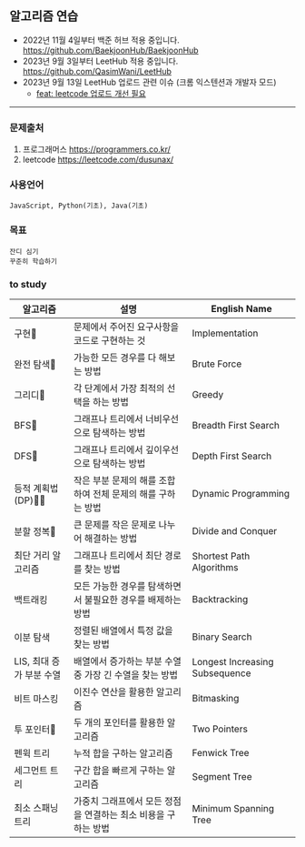 ## 알고리즘 연습

- 2022년 11월 4일부터 백준 허브 적용 중입니다.
https://github.com/BaekjoonHub/BaekjoonHub
- 2023년 9월 3일부터 LeetHub 적용 중입니다.
https://github.com/QasimWani/LeetHub
- 2023년 9월 13일 LeetHub 업로드 관련 이슈 (크롬 익스텐션과 개발자 모드)
  - [feat: leetcode 업로드 개선 필요](https://github.com/dusunax/algorithm/issues/1)

---
### 문제출처
1. 프로그래머스 https://programmers.co.kr/
2. leetcode https://leetcode.com/dusunax/

### 사용언어
```
JavaScript, Python(기초), Java(기초)
```

### 목표
```
잔디 심기
꾸준히 학습하기
```

### to study
| 알고리즘 | 설명 | English Name |
| --- | --- | --- |
| 구현🌱 | 문제에서 주어진 요구사항을 코드로 구현하는 것 | Implementation |
| 완전 탐색🌱 | 가능한 모든 경우를 다 해보는 방법 | Brute Force |
| 그리디🌱 | 각 단계에서 가장 최적의 선택을 하는 방법 | Greedy |
| BFS🌱 | 그래프나 트리에서 너비우선으로 탐색하는 방법 | Breadth First Search |
| DFS🌱 | 그래프나 트리에서 깊이우선으로 탐색하는 방법 | Depth First Search |
| 등적 계획법(DP)🌱🌱 | 작은 부분 문제의 해를 조합하여 전체 문제의 해를 구하는 방법 | Dynamic Programming |
| 분할 정복🌱 | 큰 문제를 작은 문제로 나누어 해결하는 방법 | Divide and Conquer |
| 최단 거리 알고리즘 | 그래프나 트리에서 최단 경로를 찾는 방법 | Shortest Path Algorithms |
| 백트래킹 | 모든 가능한 경우를 탐색하면서 불필요한 경우를 배제하는 방법 | Backtracking |
| 이분 탐색 | 정렬된 배열에서 특정 값을 찾는 방법 | Binary Search |
| LIS, 최대 증가 부분 수열 | 배열에서 증가하는 부분 수열 중 가장 긴 수열을 찾는 방법 | Longest Increasing Subsequence |
| 비트 마스킹 | 이진수 연산을 활용한 알고리즘 | Bitmasking |
| 투 포인터🌱 | 두 개의 포인터를 활용한 알고리즘 | Two Pointers |
| 펜윅 트리 | 누적 합을 구하는 알고리즘 | Fenwick Tree |
| 세그먼트 트리 | 구간 합을 빠르게 구하는 알고리즘 | Segment Tree |
| 최소 스패닝 트리 | 가중치 그래프에서 모든 정점을 연결하는 최소 비용을 구하는 방법 | Minimum Spanning Tree |
